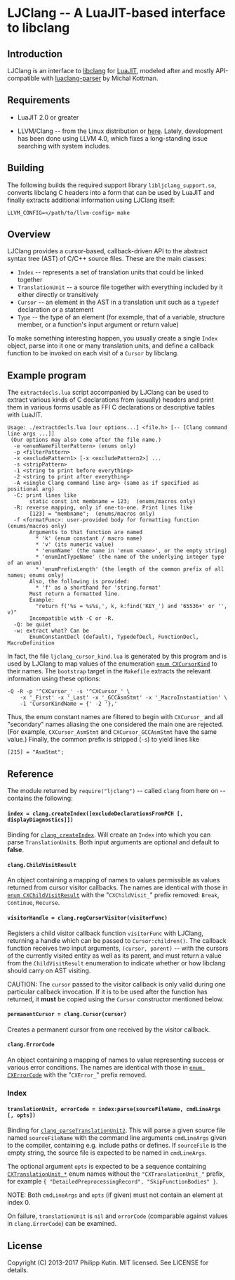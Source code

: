 
LJClang -- A LuaJIT-based interface to libclang
===============================================

Introduction
------------

[LuaJIT]: http://luajit.org/
[libclang]: http://clang.llvm.org/doxygen/group__CINDEX.html
[luaclang-parser]: https://github.com/mkottman/luaclang-parser

LJClang is an interface to [libclang] for [LuaJIT], modeled after and mostly
API-compatible with [luaclang-parser] by Michal Kottman.


Requirements
------------

* LuaJIT 2.0 or greater

* LLVM/Clang -- from the Linux distribution or
  [here](http://apt.llvm.org/). Lately, development has been done using LLVM
  4.0, which fixes a long-standing issue searching with system includes.


Building
--------

The following builds the required support library `libljclang_support.so`,
converts libclang C headers into a form that can be used by LuaJIT and finally
extracts additional information using LJClang itself:

~~~~~~~~~~
LLVM_CONFIG=</path/to/llvm-config> make
~~~~~~~~~~


Overview
--------

LJClang provides a cursor-based, callback-driven API to the abstract syntax
tree (AST) of C/C++ source files. These are the main classes:

* `Index` -- represents a set of translation units that could be linked together
* `TranslationUnit` -- a source file together with everything included by it
  either directly or transitively
* `Cursor` -- an element in the AST in a translation unit such as a `typedef`
  declaration or a statement
* `Type` -- the type of an element (for example, that of a variable, structure
  member, or a function's input argument or return value)

To make something interesting happen, you usually create a single `Index`
object, parse into it one or many translation units, and define a callback
function to be invoked on each visit of a `Cursor` by libclang.


Example program
---------------

[`enum CXCursorKind`]:
 http://clang.llvm.org/doxygen/group__CINDEX.html#gaaccc432245b4cd9f2d470913f9ef0013

The `extractdecls.lua` script accompanied by LJClang can be used to extract
various kinds of C declarations from (usually) headers and print them in
various forms usable as FFI C declarations or descriptive tables with LuaJIT.

~~~~~~~~~~
Usage: ./extractdecls.lua [our options...] <file.h> [-- [Clang command line args ...]]
 (Our options may also come after the file name.)
  -e <enumNameFilterPattern> (enums only)
  -p <filterPattern>
  -x <excludePattern1> [-x <excludePattern2>] ...
  -s <stripPattern>
  -1 <string to print before everything>
  -2 <string to print after everything>
  -A <single Clang command line arg> (same as if specified as positional arg)
  -C: print lines like
       static const int membname = 123;  (enums/macros only)
  -R: reverse mapping, only if one-to-one. Print lines like
       [123] = "membname";  (enums/macros only)
  -f <formatFunc>: user-provided body for formatting function (enums/macros only)
       Arguments to that function are named
         * 'k' (enum constant / macro name)
         * 'v' (its numeric value)
         * 'enumName' (the name in 'enum <name>', or the empty string)
         * 'enumIntTypeName' (the name of the underlying integer type of an enum)
         * 'enumPrefixLength' (the length of the common prefix of all names; enums only)
       Also, the following is provided:
         * 'f' as a shorthand for 'string.format'
       Must return a formatted line.
       Example:
         "return f('%s = %s%s,', k, k:find('KEY_') and '65536+' or '', v)"
       Incompatible with -C or -R.
  -Q: be quiet
  -w: extract what? Can be
       EnumConstantDecl (default), TypedefDecl, FunctionDecl, MacroDefinition
~~~~~~~~~~

In fact, the file `ljclang_cursor_kind.lua` is generated by this program and is
used by LJClang to map values of the enumeration [`enum CXCursorKind`] to their
names. The `bootstrap` target in the `Makefile` extracts the relevant
information using these options:

~~~~~~~~~~
-Q -R -p '^CXCursor_' -s '^CXCursor_' \
    -x '_First' -x '_Last' -x '_GCCAsmStmt' -x '_MacroInstantiation' \
    -1 'CursorKindName = {' -2 '},'
~~~~~~~~~~


Thus, the enum constant names are filtered to begin with `CXCursor_` and all
"secondary" names aliasing the one considered the main one are rejected. (For
example, `CXCursor_AsmStmt` and `CXCursor_GCCAsmStmt` have the same value.)
Finally, the common prefix is stripped (`-s`) to yield lines like

~~~~~~~~~~
[215] = "AsmStmt";
~~~~~~~~~~


Reference
---------

The module returned by `require("ljclang")` -- called `clang` from here on --
contains the following:

#### `index = clang.createIndex([excludeDeclarationsFromPCH [, displayDiagnostics]])`

[`clang_createIndex`]:
 http://clang.llvm.org/doxygen/group__CINDEX.html#ga51eb9b38c18743bf2d824c6230e61f93

Binding for [`clang_createIndex`]. Will create an `Index` into which you can
parse `TranslationUnit`s. Both input arguments are optional and default to
**false**.

#### `clang.ChildVisitResult`

[`enum CXChildVisitResult`]:
 http://clang.llvm.org/doxygen/group__CINDEX__CURSOR__TRAVERSAL.html#ga99a9058656e696b622fbefaf5207d715

An object containing a mapping of names to values permissible as values returned
from cursor visitor callbacks. The names are identical with those in [`enum
CXChildVisitResult`] with the "`CXChildVisit_`" prefix removed: `Break`,
`Continue`, `Recurse`.

#### `visitorHandle = clang.regCursorVisitor(visitorFunc)`

Registers a child visitor callback function `visitorFunc` with LJClang,
returning a handle which can be passed to `Cursor:children()`. The callback
function receives two input arguments, `(cursor, parent)` -- with the cursors
of the currently visited entity as well as its parent, and must return a value
from the `ChildVisitResult` enumeration to indicate whether or how libclang
should carry on AST visiting.

CAUTION: The `cursor` passed to the visitor callback is only valid during one
particular callback invocation. If it is to be used after the function has
returned, it **must** be copied using the `Cursor` constructor mentioned below.

#### `permanentCursor = clang.Cursor(cursor)`

Creates a permanent cursor from one received by the visitor callback.

#### `clang.ErrorCode`

[`enum CXErrorCode`]:
 http://clang.llvm.org/doxygen/CXErrorCode_8h.html#adba17f287f8184fc266f2db4e669bf0f

An object containing a mapping of names to value representing success or various
error conditions. The names are identical with those in [`enum CXErrorCode`] with
the "`CXError_`" prefix removed.

### Index

#### `translationUnit, errorCode = index:parse(sourceFileName, cmdLineArgs [, opts])`

[`clang_parseTranslationUnit2`]:
 http://clang.llvm.org/doxygen/group__CINDEX__TRANSLATION__UNIT.html#ga494de0e725c5ae40cbdea5fa6081027d

[`CXTranslationUnit_*`]:
 http://clang.llvm.org/doxygen/group__CINDEX__TRANSLATION__UNIT.html#enum-members

Binding for [`clang_parseTranslationUnit2`]. This will parse a given source
file named `sourceFileName` with the command line arguments `cmdLineArgs` given
to the compiler, containing e.g. include paths or defines. If `sourceFile` is
the empty string, the source file is expected to be named in `cmdLineArgs`.

The optional argument `opts` is expected to be a sequence containing
[`CXTranslationUnit_*`] enum names without the `"CXTranslationUnit_"` prefix,
for example `{ "DetailedPreprocessingRecord", "SkipFunctionBodies" }`.

NOTE: Both `cmdLineArgs` and `opts` (if given) must not contain an element at index 0.

On failure, `translationUnit` is `nil` and `errorCode` (comparable against
values in `clang.ErrorCode`) can be examined.


License
-------

Copyright (C) 2013-2017 Philipp Kutin. MIT licensed. See LICENSE for details.
